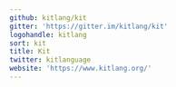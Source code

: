 ```yaml
---
github: kitlang/kit
gitter: 'https://gitter.im/kitlang/kit'
logohandle: kitlang
sort: kit
title: Kit
twitter: kitlanguage
website: 'https://www.kitlang.org/'
---
```

